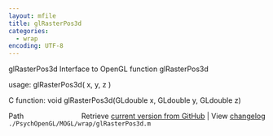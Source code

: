 ```yaml
---
layout: mfile
title: glRasterPos3d
categories:
  - wrap
encoding: UTF-8
---
```


glRasterPos3d  Interface to OpenGL function glRasterPos3d

usage:  glRasterPos3d( x, y, z )

C function:  void glRasterPos3d(GLdouble x, GLdouble y, GLdouble z)


<div class="code_header" style="text-align:right;">
  <span style="float:left;">Path&nbsp;&nbsp;</span> <span class="counter">Retrieve <a href=
  "https://raw.github.com/Psychtoolbox-3/Psychtoolbox-3/beta/./PsychOpenGL/MOGL/wrap/glRasterPos3d.m">current version from GitHub</a> | View <a href=
  "https://github.com/Psychtoolbox-3/Psychtoolbox-3/commits/beta/./PsychOpenGL/MOGL/wrap/glRasterPos3d.m">changelog</a></span>
</div>
<div class="code">
  <code>./PsychOpenGL/MOGL/wrap/glRasterPos3d.m</code>
</div>
